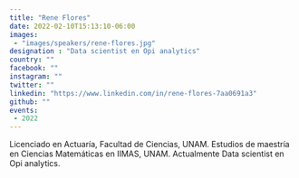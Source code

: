```yaml
---
title: "Rene Flores"
date: 2022-02-10T15:13:10-06:00
images:
 - "images/speakers/rene-flores.jpg"
designation : "Data scientist en Opi analytics"
country: ""
facebook: ""
instagram: ""
twitter: ""
linkedin: "https://www.linkedin.com/in/rene-flores-7aa0691a3"
github: ""
events:
 - 2022
---
```


Licenciado en Actuaría, Facultad de Ciencias, UNAM. Estudios de maestría en Ciencias Matemáticas en IIMAS, UNAM. Actualmente Data scientist en Opi analytics.
